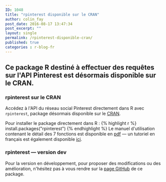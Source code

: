 ```yaml
---
ID: 1048
title: "rpinterest disponible sur le CRAN"
author: colin_fay
post_date: 2016-08-17 13:47:34
post_excerpt: ""
layout: single
permalink: /rpinterest-disponible-cran/
published: true
categories : r-blog-fr
---
```

## Ce package R destiné à effectuer des requêtes sur  l'API Pinterest est désormais disponible sur le CRAN.
<!--more-->
### rpinterest sur le CRAN
Accédez à l'API du réseau social Pinterest directement dans R avec `rpinterest`, package désormais disponible sur le <a href="https://cran.r-project.org/web/packages/rpinterest/index.html" target="_blank">CRAN</a>.

Pour installer le package directement dans R :
{% highlight r %}
install.packages("rpinterest")
{% endhighlight %}
Le manuel d'utilisation contenant le détail des 7 fonctions est disponible en <a href="https://cran.r-project.org/web/packages/rpinterest/rpinterest.pdf" target="_blank">pdf</a> — un tutoriel en français est également disponible <a href="http://colinfay.me/rpinterest-un-package-r-pour-acceder-a-lapi-pinterest/" target="_blank">ici</a>.

### rpinterest — version dev
Pour la version en développement, pour proposer des modifications ou des amélioration, n'hésitez pas à vous rendre sur la <a href="https://github.com/ColinFay/rpinterest" target="_blank">page GitHub</a> de ce package.
